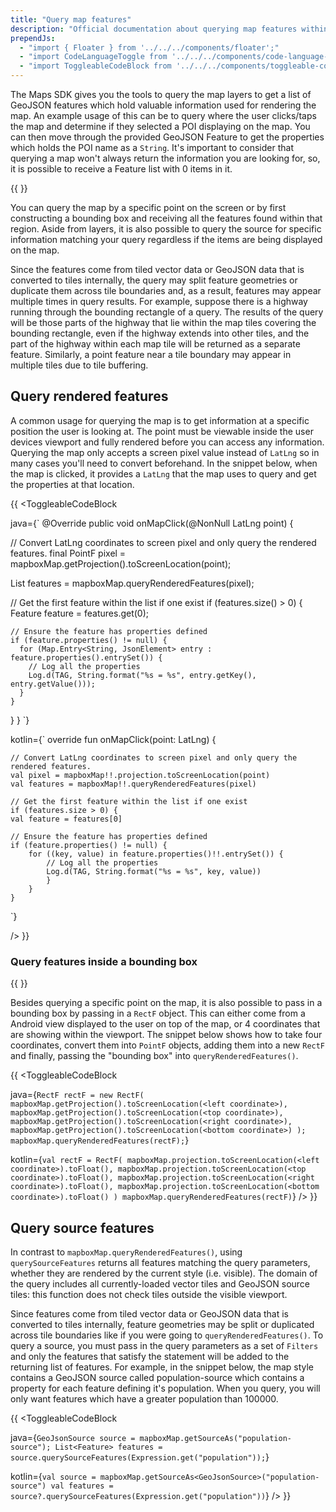 ```yaml
---
title: "Query map features"
description: "Official documentation about querying map features within the Mapbox Maps SDK for Android. Discover how to retrieve information about a selected place of interest."
prependJs:
  - "import { Floater } from '../../../components/floater';"
  - "import CodeLanguageToggle from '../../../components/code-language-toggle';"
  - "import ToggleableCodeBlock from '../../../components/toggleable-code-block';"
---
```


The Maps SDK gives you the tools to query the map layers to get a list of GeoJSON features which hold valuable information used for rendering the map. An example usage of this can be to query where the user clicks/taps the map and determine if they selected a POI displaying on the map. You can then move through the provided GeoJSON Feature to get the properties which holds the POI name as a `String`. It's important to consider that querying a map won't always return the information you are looking for, so, it is possible to receive a Feature list with 0 items in it.

{{
  <Floater
    url="https://github.com/mapbox/mapbox-android-demo/blob/master/MapboxAndroidDemo/src/main/java/com/mapbox/mapboxandroiddemo/examples/query/QueryFeatureActivity.java"
    title="Query at point"
    category="example"
    text="Query the rendered map to get the properties at a specific location."
  />
}}

You can query the map by a specific point on the screen or by first constructing a bounding box and receiving all the features found within that region. Aside from layers, it is also possible to query the source for specific information matching your query regardless if the items are being displayed on the map.

Since the features come from tiled vector data or GeoJSON data that is converted to tiles internally, the query may split feature geometries or duplicate them across tile boundaries and, as a result, features may appear multiple times in query results. For example, suppose there is a highway running through the bounding rectangle of a query. The results of the query will be those parts of the highway that lie within the map tiles covering the bounding rectangle, even if the highway extends into other tiles, and the part of the highway within each map tile will be returned as a separate feature. Similarly, a point feature near a tile boundary may appear in multiple tiles due to tile buffering.

## Query rendered features

A common usage for querying the map is to get information at a specific position the user is looking at. The point must be viewable inside the user devices viewport and fully rendered before you can access any information. Querying the map only accepts a screen pixel value instead of `LatLng` so in many cases you'll need to convert beforehand. In the snippet below, when the map is clicked, it provides a `LatLng` that the map uses to query and get the properties at that location.

{{
<CodeLanguageToggle id="query-features" />
<ToggleableCodeBlock

java={`
@Override
public void onMapClick(@NonNull LatLng point) {

  // Convert LatLng coordinates to screen pixel and only query the rendered features.
  final PointF pixel = mapboxMap.getProjection().toScreenLocation(point);

  List<Feature> features = mapboxMap.queryRenderedFeatures(pixel);

  // Get the first feature within the list if one exist
  if (features.size() > 0) {
    Feature feature = features.get(0);

    // Ensure the feature has properties defined
    if (feature.properties() != null) {
      for (Map.Entry<String, JsonElement> entry : feature.properties().entrySet()) {
        // Log all the properties
        Log.d(TAG, String.format("%s = %s", entry.getKey(), entry.getValue()));
      }
    }
  }
}
`}

kotlin={`
override fun onMapClick(point: LatLng) {

	// Convert LatLng coordinates to screen pixel and only query the rendered features.
	val pixel = mapboxMap!!.projection.toScreenLocation(point)
	val features = mapboxMap!!.queryRenderedFeatures(pixel)

	// Get the first feature within the list if one exist
	if (features.size > 0) {
	val feature = features[0]

	// Ensure the feature has properties defined
	if (feature.properties() != null) {
	    for ((key, value) in feature.properties()!!.entrySet()) {
	        // Log all the properties
	        Log.d(TAG, String.format("%s = %s", key, value))
			}
		}
	}
`}

/>
}}

### Query features inside a bounding box

{{
  <Floater
    url="https://github.com/mapbox/mapbox-android-demo/blob/master/MapboxAndroidDemo/src/main/java/com/mapbox/mapboxandroiddemo/examples/query/FeatureCountActivity.java"
    title="Query region"
    category="example"
    text="Query the rendered map to get the features found inside an Android view."
  />
}}

Besides querying a specific point on the map, it is also possible to pass in a bounding box by passing in a `RectF` object. This can either come from a Android view displayed to the user on top of the map, or 4 coordinates that are showing within the viewport. The snippet below shows how to take four coordinates, convert them into `PointF` objects, adding them into a new `RectF` and finally, passing the "bounding box" into `queryRenderedFeatures()`.

{{
<CodeLanguageToggle id="rect-f" />
<ToggleableCodeBlock

java={`
RectF rectF = new RectF(
  mapboxMap.getProjection().toScreenLocation(<left coordinate>),
  mapboxMap.getProjection().toScreenLocation(<top coordinate>),
  mapboxMap.getProjection().toScreenLocation(<right coordinate>),
  mapboxMap.getProjection().toScreenLocation(<bottom coordinate>)
);
mapboxMap.queryRenderedFeatures(rectF);
`}

kotlin={`
val rectF = RectF(
	mapboxMap.projection.toScreenLocation(<left coordinate>).toFloat(),
	mapboxMap.projection.toScreenLocation(<top coordinate>).toFloat(),
	mapboxMap.projection.toScreenLocation(<right coordinate>).toFloat(),
	mapboxMap.projection.toScreenLocation(<bottom coordinate>).toFloat()
)
mapboxMap.queryRenderedFeatures(rectF)
`}
/>
}}

## Query source features

In contrast to `mapboxMap.queryRenderedFeatures()`, using `querySourceFeatures` returns all features matching the query parameters, whether they are rendered by the current style (i.e. visible). The domain of the query includes all currently-loaded vector tiles and GeoJSON source tiles: this function does not check tiles outside the visible viewport.

Since features come from tiled vector data or GeoJSON data that is converted to tiles internally, feature geometries may be split or duplicated across tile boundaries like if you were going to `queryRenderedFeatures()`. To query a source, you must pass in the query parameters as a set of `Filters` and only the features that satisfy the statement will be added to the returning list of features. For example, in the snippet below, the map style contains a GeoJSON source called population-source which contains a property for each feature defining it's population. When you query, you will only want features which have a greater population than 100000.

{{
<CodeLanguageToggle id="query-source-features" />
<ToggleableCodeBlock

java={`
GeoJsonSource source = mapboxMap.getSourceAs("population-source");
List<Feature> features = source.querySourceFeatures(Expression.get("population"));
`}

kotlin={`
val source = mapboxMap.getSourceAs<GeoJsonSource>("population-source")
val features = source?.querySourceFeatures(Expression.get("population"))
`}
/>
}}
